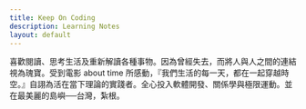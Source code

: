 ```yaml
---
title: Keep On Coding
description: Learning Notes
layout: default
---
```


喜歡閱讀、思考生活及重新解讀各種事物。因為曾經失去，而將人與人之間的連結視為瑰寶。受到電影 about time 所感動，『我們生活的每一天，都在一起穿越時空。』自詡為活在當下理論的實踐者。全心投入軟體開發、關係學與極限運動。並在最美麗的島嶼──台灣，紮根。


